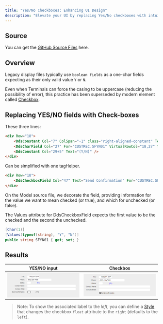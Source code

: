 ```yaml
---
title: "Yes/No Checkboxes: Enhancing UI Design"
description: "Elevate your UI by replacing Yes/No checkboxes with intuitive design elements. Learn how to enhance user interaction and decision-making."
---
```


## Source

You can get the [GitHub Source Files](https://github.com/asnaqsys-examples/sunfarm-ui-enhancements) here.

## Overview

Legacy display files typically use `boolean fields` as a one-char fields expecting as their only valid value `Y` or `N`.

Even when Terminals can force the casing to be uppercase (reducing the possibility of error), this practice has been superseded by modern element called [Checkbox](https://developer.mozilla.org/en-US/docs/Web/HTML/Element/Input/checkbox).

## Replacing YES/NO fields with Check-boxes

These three lines:
```html
<div Row="18">
    <DdsConstant Col="7" ColSpan="-1" class="right-aligned-constant" Text="Send Confirmation:" />
    <DdsCharField Col="27" For="CUSTREC.SFYN01" VirtualRowCol="18,27" tabIndex=@pageTabIndex++ />
    <DdsConstant Col="29+5" Text="(Y/N)" />
</div>
```

Can be simplified with one tagHelper.
```html
<div Row="18">
    <DdsCheckboxField Col="47" Text="Send Confirmation" For="CUSTREC.SFYN01" VirtualRowCol="18,27" tabIndex=@pageTabIndex++ />
</div>
```

On the Model source file, we decorate the field, providing information for the value we want to mean checked (or true), and which for unchecked (or false).

The Values attribute for DdsCheckboxField expects the first value to be the checked and the second the unchecked.

```cs
[Char(1)]
[Values(typeof(string), "Y", "N")]
public string SFYN01 { get; set; }
```


## Results

| YES/NO input | Checkbox |
| :-: | :-: |
| ![YES/NO input](./images/replace-yes-no-with-checkbox-before.png) | ![Checkbox](./images/replace-yes-no-with-checkbox-after.png) |

>Note: To show the associated label to the *left*, you can define a [Style](https://developer.mozilla.org/en-US/docs/Web/CSS) that changes the checkbox `float` attribute to the `right` (defaults to the `left`).
